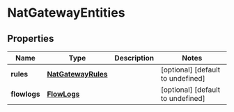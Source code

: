 # NatGatewayEntities

## Properties
| Name | Type | Description | Notes |
| ------------ | ------------- | ------------- | ------------- |
| **rules** | [**NatGatewayRules**](NatGatewayRules.md) |  | [optional] [default to undefined] |
| **flowlogs** | [**FlowLogs**](FlowLogs.md) |  | [optional] [default to undefined] |


